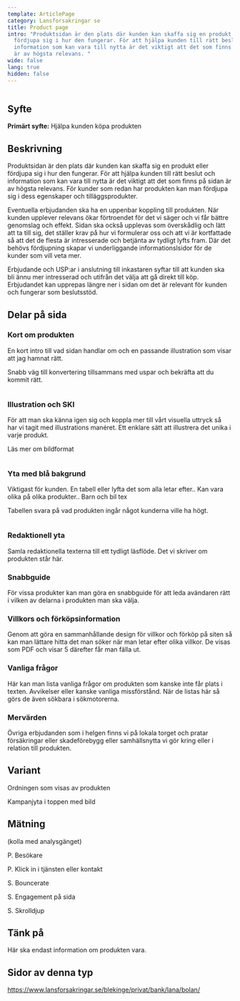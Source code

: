 ```yaml
---
template: ArticlePage
category: Lansforsakringar se
title: Product page
intro: "Produktsidan är den plats där kunden kan skaffa sig en produkt eller
  fördjupa sig i hur den fungerar. För att hjälpa kunden till rätt beslut och
  information som kan vara till nytta är det viktigt att det som finns på sidan
  är av högsta relevans. "
wide: false
lang: true
hidden: false
---
```

<figure class="Image Image__border"><img src="/img/lfse-produktsida.jpg" srcset="/img/lfse-produktsida.jpg 2x" alt=""><figcaption><div class="Image__caption"></div></figcaption></figure>

## Syfte

**Primärt syfte:** Hjälpa kunden köpa produkten

## Beskrivning

Produktsidan är den plats där kunden kan skaffa sig en produkt eller fördjupa sig i hur den fungerar. För att hjälpa kunden till rätt beslut och information som kan vara till nytta är det viktigt att det som finns på sidan är av högsta relevans. För kunder som redan har produkten kan man fördjupa sig i dess egenskaper och tilläggsprodukter.

Eventuella erbjudanden ska ha en uppenbar koppling till produkten. När kunden upplever relevans ökar förtroendet för det vi säger och vi får bättre genomslag och effekt. Sidan ska också upplevas som överskådlig och lätt att ta till sig, det ställer krav på hur vi formulerar oss och att vi är kortfattade så att det de flesta är intresserade och betjänta av tydligt lyfts fram. Där det behövs fördjupning skapar vi underliggande informationslsidor för de kunder som vill veta mer.

Erbjudande och USP:ar i anslutning till inkastaren syftar till att kunden ska bli ännu mer intresserad och utifrån det välja att gå direkt till köp. Erbjudandet kan upprepas längre ner i sidan om det är relevant för kunden och fungerar som beslutsstöd.

## Delar på sida

### Kort om produkten

En kort intro till vad sidan handlar om och en passande illustration som visar att jag hamnat rätt.

Snabb väg till konvertering tillsammans med uspar och bekräfta att du kommit rätt.

<figure class="Image Image__background"><img src="/img/lfse-produktsida-01-short-info.jpg" srcset="/img/lfse-produktsida-01-short-info.jpg 2x" alt=""><figcaption><div class="Image__caption"></div></figcaption></figure>

### Illustration och SKI

För att man ska känna igen sig och koppla mer till vårt visuella uttryck så har vi tagit med illustrations manéret. Ett enklare sätt att illustrera det unika i varje produkt.

Läs mer om bildformat

<figure class="Image Image__background"><img src="/img/lfse-produktsida-02-illustration-o-erbjudande.jpg" srcset="/img/lfse-produktsida-02-illustration-o-erbjudande.jpg 2x" alt=""><figcaption><div class="Image__caption"></div></figcaption></figure>

### Yta med blå bakgrund

Viktigast för kunden. En tabell eller lyfta det som alla letar efter.. Kan vara olika på olika produkter.. Barn och bil tex

Tabellen svara på vad produkten ingår något kunderna ville ha högt.

<figure class="Image Image__background"><img src="/img/lfse-produktsida-03-viktig-info.jpg" srcset="/img/lfse-produktsida-03-viktig-info.jpg 2x" alt=""><figcaption><div class="Image__caption"></div></figcaption></figure>

### Redaktionell yta

Samla redaktionella texterna till ett tydligt läsflöde. Det vi skriver om produkten står här.

### Snabbguide

För vissa produkter kan man göra en snabbguide för att leda avändaren rätt i vilken av delarna i produkten man ska välja.

### Villkors och förköpsinformation

Genom att göra en sammanhållande design för villkor och förköp på siten så kan man lättare hitta det man söker när man letar efter olika villkor. De visas som PDF och visar 5 därefter får man fälla ut.

### Vanliga frågor

Här kan man lista vanliga frågor om produkten som kanske inte får plats i texten. Avvikelser eller kanske vanliga missförstånd. När de listas här så görs de även sökbara i sökmotorerna. 

### Mervärden

Övriga erbjudanden som i helgen finns vi på lokala torget och pratar försäkringar eller skadeförebygg eller samhällsnytta vi gör kring eller i relation till produkten.

## Variant

Ordningen som visas av produkten

Kampanjyta i toppen med bild

## Mätning

(kolla med analysgänget)

P. Besökare

P. Klick in i tjänsten eller kontakt

S. Bouncerate

S. Engagement på sida

S. Skrolldjup

## Tänk på

Här ska endast information om produkten vara. 

## Sidor av denna typ

<https://www.lansforsakringar.se/blekinge/privat/bank/lana/bolan/>